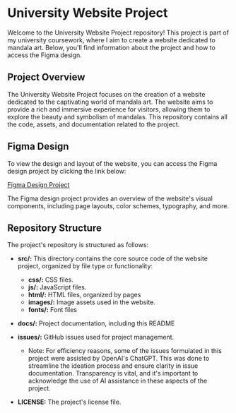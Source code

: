 # University Website Project

Welcome to the University Website Project repository! 
This project is part of my university coursework, where I aim to create a website dedicated to mandala art. Below, you'll find information about the project and how to access the Figma design.

## Project Overview

The University Website Project focuses on the creation of a website dedicated to the captivating world of mandala art. 
The website aims to provide a rich and immersive experience for visitors, allowing them to explore the beauty and symbolism of mandalas. 
This repository contains all the code, assets, and documentation related to the project.

## Figma Design

To view the design and layout of the website, you can access the Figma design project by clicking the link below:

[Figma Design Project](https://www.figma.com/file/8eKHfVzi2XMrARr5eXD4Nq/First-Website-Draft?type=design&node-id=0%3A1&mode=design&t=bvAPs7Nq73iQkMtg-1)

The Figma design project provides an overview of the website's visual components, including page layouts, color schemes, typography, and more.

## Repository Structure

The project's repository is structured as follows:

- **src/:** This directory contains the core source code of the website project, organized by file type or functionality:
    - **css/:** CSS files.
    - **js/:** JavaScript files.
    - **html/:** HTML files, organized by pages
    - **images/:** Image assets used in the website.
    - **fonts/:** Font files

- **docs/:** Project documentation, including this README

- **issues/:** GitHub issues used for project management.
    - Note: For efficiency reasons, some of the issues formulated in this project were assisted by OpenAI's ChatGPT. This was done to streamline the ideation process and ensure clarity in issue documentation. Transparency is vital, and it's important to acknowledge the use of AI assistance in these aspects of the project.

- **LICENSE:** The project's license file.


